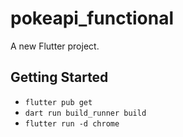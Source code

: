 # pokeapi_functional

A new Flutter project.

## Getting Started

- `flutter pub get`
- `dart run build_runner build`
- `flutter run -d chrome`

